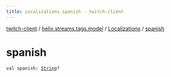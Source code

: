 ```yaml
---
title: Localizations.spanish - twitch-client
---
```


[twitch-client](../../index.html) / [helix.streams.tags.model](../index.html) / [Localizations](index.html) / [spanish](./spanish.html)

# spanish

`val spanish: `[`String`](https://kotlinlang.org/api/latest/jvm/stdlib/kotlin/-string/index.html)`?`